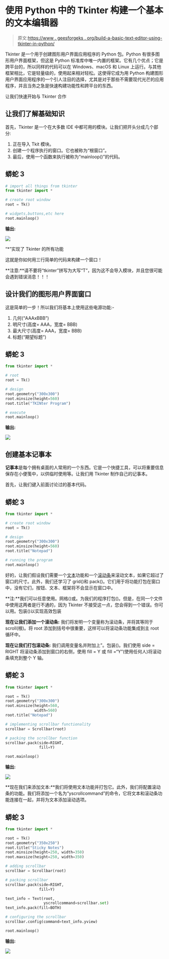 # 使用 Python 中的 Tkinter 构建一个基本的文本编辑器

> 原文:[https://www . geesforgeks . org/build-a-basic-text-editor-using-tkinter-in-python/](https://www.geeksforgeeks.org/build-a-basic-text-editor-using-tkinter-in-python/)

Tkinter 是一个用于创建图形用户界面应用程序的 Python 包。Python 有很多图形用户界面框架，但这是 Python 标准库中唯一内置的框架。它有几个优点；它是跨平台的，所以同样的代码可以在 Windows、macOS 和 Linux 上运行。与其他框架相比，它是轻量级的，使用起来相对轻松。这使得它成为用 Python 构建图形用户界面应用程序的一个引人注目的选择，尤其是对于那些不需要现代光芒的应用程序，并且当务之急是快速构建功能性和跨平台的东西。

让我们快速开始与 Tkinter 合作

## **让我们了解基础知识**

首先，Tkinter 是一个在大多数 IDE 中都可用的模块。让我们把开头分成几个部分:

1.  正在导入 Tkit 模块。
2.  创建一个程序执行的窗口。它也被称为“根窗口”。
3.  最后，使用一个函数来执行被称为“mainloop()”的代码。

## 蟒蛇 3

```py
# import all things from tkinter
from tkinter import *

# create root window 
root = Tk() 

# widgets,buttons,etc here
root.mainloop()
```

**输出:**

![](img/cd05ba789e70393da2806eed3240912e.png)

“*”实现了 Tkinter 的所有功能

这就是你如何用三行简单的代码来构建一个窗口！

**注意:**请不要将“tkinter”拼写为大写“T”，因为这不会导入模块，并且您很可能会遇到错误消息！！！

## **设计我们的图形用户界面窗口**

这是简单的一步！所以我们将基本上使用这些电源功能:-

1.  几何(“AAAxBBB”)
2.  明尺寸(高度= AAA，宽度= BBB)
3.  最大尺寸(高度= AAA，宽度= BBB)
4.  标题(“期望标题”)

## 蟒蛇 3

```py
from tkinter import *

# root
root = Tk()

# design
root.geometry("300x300")
root.minsize(height=560)
root.title("TKINter Program")

# execute
root.mainloop()
```

**输出:**

![](img/aa65e49762c9bda071383881ea8ad49d.png)

## **创建基本记事本**

**记事本**是每个拥有桌面的人常用的一个东西。它是一个快捷工具，可以将重要信息保存在小便笺中，以供临时使用等。让我们用 Tkinter 制作自己的记事本。

首先，让我们键入前面讨论过的基本代码。

## 蟒蛇 3

```py
from tkinter import *

# create root window
root = Tk()

# design
root.geometry("300x300")
root.minsize(height=560)
root.title("Notepad")

# running the program
root.mainloop()
```

好的，让我们假设我们需要一个<u>文本</u>功能和一个<u>滚动条</u>来滚动文本，如果它超过了窗口的尺寸。此外，我们还学习了 grid()和 pack()。它们用于将功能打包在窗口中，没有它们，按钮、文本、框架将不会显示在窗口中。

**注:**我们可以任意使用。网格()或。为我们的程序打包()。但是，在同一个文件中使用这两者是行不通的，因为 Tkinter 不接受这一点，您会得到一个错误。你可以用。包装()以实现高效包装

**现在让我们添加一个滚动条:** 我们将发明一个变量称为滚动条，并将其等同于 scroll(根)。将 root 添加到括号中很重要，这样可以将滚动条功能集成到主 root 循环中。

**现在让我们打包滚动条:** 我们调用变量名并附加上”。包装()。我们使用 side = RIGHT 将滚动条添加到窗口的右侧，使用 fill = Y 或 fill =“Y”(使用任何人)将滚动条填充到整个 Y 轴。

## 蟒蛇 3

```py
from tkinter import *

root = Tk()
root.geometry("300x300")
root.minsize(height=560,
             width=560)
root.title("Notepad")

# implementing scrollbar functionality
scrollbar = Scrollbar(root)

# packing the scrollbar function
scrollbar.pack(side=RIGHT,
               fill=Y)

root.mainloop()
```

**输出:**

![](img/26c9c12caa43e54bfd524668d0bccd04.png)

**现在我们来添加文本:**我们将使用文本功能并打包它。此外，我们将配置滚动条的功能。我们将添加一个名为“yscrollcommand”的命令，它将文本和滚动条功能连接在一起，并将为文本添加滚动选项。

## 蟒蛇 3

```py
from tkinter import *

root = Tk()
root.geometry("350x250")
root.title("Sticky Notes")
root.minsize(height=250, width=350)
root.maxsize(height=250, width=350)

# adding scrollbar
scrollbar = Scrollbar(root)

# packing scrollbar
scrollbar.pack(side=RIGHT,
               fill=Y)

text_info = Text(root,
                 yscrollcommand=scrollbar.set)
text_info.pack(fill=BOTH)

# configuring the scrollbar
scrollbar.config(command=text_info.yview)

root.mainloop()
```

**输出:**

![](img/fe824e8815596a719b5b3d768cd581c3.png)